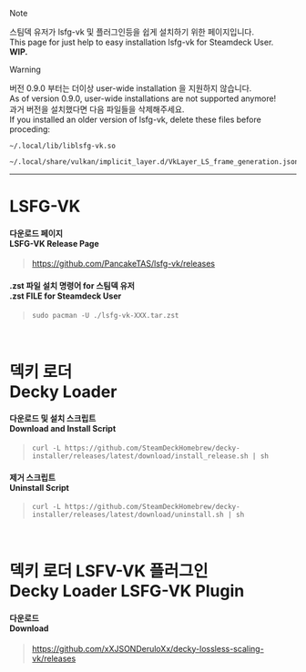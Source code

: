 > [!NOTE]
> 스팀덱 유저가 lsfg-vk 및 플러그인등을 쉽게 설치하기 위한 페이지입니다.   
> This page for just help to easy installation lsfg-vk for Steamdeck User.   
> **WIP.**

> [!WARNING]
> 버전 0.9.0 부터는 더이상 user-wide installation 을 지원하지 않습니다.   
> As of version 0.9.0, user-wide installations are not supported anymore!   
> 과거 버전을 설치했다면 다음 파일들을 삭제해주세요.   
> If you installed an older version of lsfg-vk, delete these files before proceding:
> ```
> ~/.local/lib/liblsfg-vk.so
> ```   
> ```
> ~/.local/share/vulkan/implicit_layer.d/VkLayer_LS_frame_generation.json
> ```
---
# LSFG-VK
#### 다운로드 페이지<br />LSFG-VK Release Page
> <https://github.com/PancakeTAS/lsfg-vk/releases>

#### .zst 파일 설치 명령어 for 스팀덱 유저<br />.zst FILE for Steamdeck User
> ```
> sudo pacman -U ./lsfg-vk-XXX.tar.zst
> ```

<br />

# 덱키 로더<br />Decky Loader
#### 다운로드 및 설치 스크립트<br />Download and Install Script
> ```
> curl -L https://github.com/SteamDeckHomebrew/decky-installer/releases/latest/download/install_release.sh | sh
> ```
#### 제거 스크립트<br />Uninstall Script
> ```
> curl -L https://github.com/SteamDeckHomebrew/decky-installer/releases/latest/download/uninstall.sh | sh
> ```

<br />

# 덱키 로더 LSFV-VK 플러그인<br />Decky Loader LSFG-VK Plugin
#### 다운로드<br />Download
> <https://github.com/xXJSONDeruloXx/decky-lossless-scaling-vk/releases>
